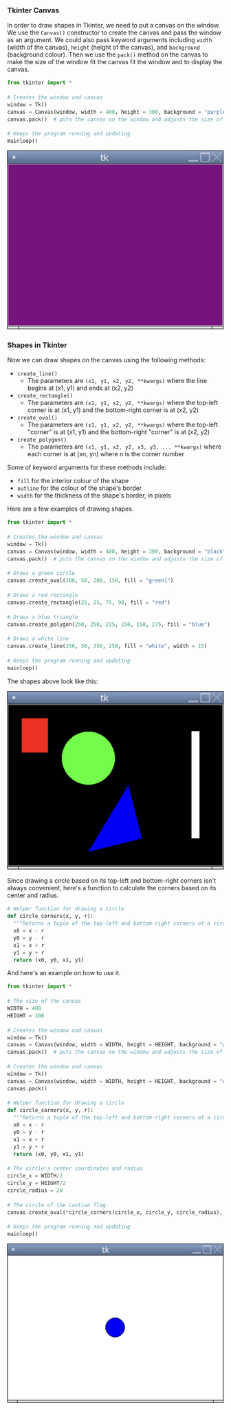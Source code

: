 ### Tkinter Canvas

In order to draw shapes in Tkinter, we need to put a canvas on the window. We use the `Canvas()` constructor to create the canvas and pass the window as an argument. We could also pass keyword arguments including `width` (width of the canvas), `height` (height of the canvas), and `background` (background colour). Then we use the `pack()` method on the canvas to make the size of the window fit the canvas fit the window and to display the canvas. 

```python
from tkinter import *

# Creates the window and canvas
window = Tk()
canvas = Canvas(window, width = 400, height = 300, background = "purple") # creates a purple canvas that is 400px by 300px that will go on the window
canvas.pack()  # puts the canvas on the window and adjusts the size of the window accordingly

# Keeps the program running and updating
mainloop()
```
![](../Images/Tk_Canvas.png)

### Shapes in Tkinter

Now we can draw shapes on the canvas using the following methods:
* `create_line()`
  * The parameters are `(x1, y1, x2, y2, **kwargs)` where the line begins at (x1, y1) and ends at (x2, y2)
* `create_rectangle()`
  * The parameters are `(x1, y1, x2, y2, **kwargs)` where the top-left corner is at (x1, y1) and the bottom-right corner is at (x2, y2)
* `create_oval()`
  * The parameters are `(x1, y1, x2, y2, **kwargs)` where the top-left "corner" is at (x1, y1) and the bottom-right "corner" is at (x2, y2)
* `create_polygon()`
  * The parameters are `(x1, y1, x2, y2, x3, y3, ... **kwargs)` where each corner is at (xn, yn) where n is the corner number

Some of keyword arguments for these methods include:
* `fill` for the interior colour of the shape
* `outline` for the colour of the shape's border
* `width` for the thickness of the shape's border, in pixels

Here are a few examples of drawing shapes.

```python
from tkinter import *

# Creates the window and canvas
window = Tk()
canvas = Canvas(window, width = 400, height = 300, background = "black") # creates a canvas that is 400px by 300px that will go on the window
canvas.pack()  # puts the canvas on the window and adjusts the size of the window accordingly

# Draws a green circle
canvas.create_oval(100, 50, 200, 150, fill = "green1")

# Draws a red rectangle
canvas.create_rectangle(25, 25, 75, 90, fill = "red")

# Draws a blue triangle
canvas.create_polygon(250, 250, 225, 150, 150, 275, fill = "blue")

# Draws a white line
canvas.create_line(350, 50, 350, 250, fill = "white", width = 15)

# Keeps the program running and updating
mainloop()
```

The shapes above look like this:

![](../Images/Tk_Shapes_1.png)

Since drawing a circle based on its top-left and bottom-right corners isn't always convenient, here's a function to calculate the corners based on its center and radius.

```python
# Helper function for drawing a circle
def circle_corners(x, y, r):
  """Returns a tuple of the top-left and bottom-right corners of a circle based on its center coordinates and its radius."""
  x0 = x - r
  y0 = y - r
  x1 = x + r
  y1 = y + r
  return (x0, y0, x1, y1)
```

And here's an example on how to use it.

```python
from tkinter import *

# The size of the canvas
WIDTH = 400
HEIGHT = 300

# Creates the window and canvas
window = Tk()
canvas = Canvas(window, width = WIDTH, height = HEIGHT, background = "white") # creates a canvas that is 400px by 300px that will go on the window
canvas.pack()  # puts the canvas on the window and adjusts the size of the window accordingly

# Creates the window and canvas
window = Tk()
canvas = Canvas(window, width = WIDTH, height = HEIGHT, background = "white")
canvas.pack()

# Helper function for drawing a circle
def circle_corners(x, y, r):
  """Returns a tuple of the top-left and bottom-right corners of a circle based on its center coordinates and its radius."""
  x0 = x - r
  y0 = y - r
  x1 = x + r
  y1 = y + r
  return (x0, y0, x1, y1)

# The circle's center coordinates and radius
circle_x = WIDTH/2
circle_y = HEIGHT/2
circle_radius = 20

# The circle of the Laotian flag
canvas.create_oval(*circle_corners(circle_x, circle_y, circle_radius), fill = "blue")

# Keeps the program running and updating
mainloop()
```

![](../Images/Tk_Shapes_2.png)
